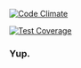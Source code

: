 [![Code Climate](https://codeclimate.com/github/jdliss/complete_me/badges/gpa.svg)](https://codeclimate.com/github/jdliss/complete_me)

[![Test Coverage](https://codeclimate.com/github/jdliss/complete_me/badges/coverage.svg)](https://codeclimate.com/github/jdliss/complete_me/coverage)

### **Yup.**
